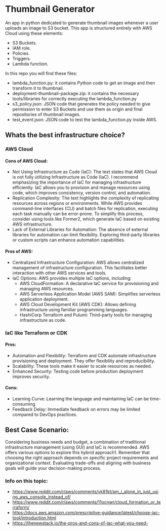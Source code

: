 # Thumbnail Generator
An app in python dedicated to generate thumbnail images whenever a user uploads an image to S3 bucket. 
This app is structured entirely with AWS Cloud using these elements:
- S3 Buckets.
- IAM role.
- Policies.
- Triggers.
- Lambda function.

In this repo you will find these files:
- lambda_function.py: it contains Python code to get an image and then transform it to thumbnail.
- deployment-thumbnail-package.zip: it contains the necessary tools/libraries for correctly executing the lambda_function.py
- s3_policy.json: JSON code that generates the policy needed to give permission to enter S3 Buckets and use them as origin and final repositories of thumbnail images.
- test_event.json: JSON code to test the lambda_function.py inside AWS.

## Whats the best infrastructure choice?

### AWS Cloud
#### Cons of AWS Cloud:
- Not Using Infrastructure as Code (IaC): The text states that AWS Cloud is not fully utilizing Infrastructure as Code (IaC). I recommend emphasizing the importance of IaC for managing infrastructure efficiently. IaC allows you to provision and manage resources using code, which improves consistency, version control, and automation.
- Replication Complexity: The text highlights the complexity of replicating resources across regions or environments. While AWS provides command-line interfaces (CLI) and batch files for replication, executing each task manually can be error-prone. To simplify this process, consider using tools like Former2, which generate IaC based on existing AWS infrastructure.
- Lack of External Libraries for Automation: The absence of external libraries for automation can limit flexibility. Exploring third-party libraries or custom scripts can enhance automation capabilities.
#### Pros of AWS:
- Centralized Infrastructure Configuration: AWS allows centralized management of infrastructure configuration. This facilitates better interaction with other AWS services and tools.
- IaC Options: AWS provides multiple IaC options, including:
  - AWS CloudFormation: A declarative IaC service for provisioning and managing AWS resources.
  - AWS Serverless Application Model (AWS SAM): Simplifies serverless application deployment.
  - AWS Cloud Development Kit (AWS CDK): Allows defining infrastructure using familiar programming languages.
  - HashiCorp Terraform and Pulumi: Third-party tools for managing infrastructure as code.

### IaC like Terraform or CDK
#### Pros:
- Automation and Flexibility: Terraform and CDK automate infrastructure provisioning and deployment. They offer flexibility and reproducibility.
- Scalability: These tools make it easier to scale resources as needed.
- Enhanced Security: Testing code before production deployment improves security.
#### Cons:
- Learning Curve: Learning the language and maintaining IaC can be time-consuming.
- Feedback Delay: Immediate feedback on errors may be limited compared to DevOps practices.

## Best Case Scenario:
Considering business needs and budget, a combination of traditional infrastructure management (using GUI) and IaC is recommended. AWS offers various options to explore this hybrid approach1.
Remember that choosing the right approach depends on specific project requirements and organizational context. Evaluating trade-offs and aligning with business goals will guide your decision-making process. 



### Info on this topic:
- https://www.reddit.com/r/aws/comments/vk81kt/am_i_alone_in_just_using_aws_console_instead_of/
- https://www.reddit.com/r/aws/comments/11ocnwr/cloud_formation_or_terraform/
- https://docs.aws.amazon.com/prescriptive-guidance/latest/choose-iac-tool/introduction.html
- https://thenewstack.io/the-pros-and-cons-of-iac-what-you-need-

